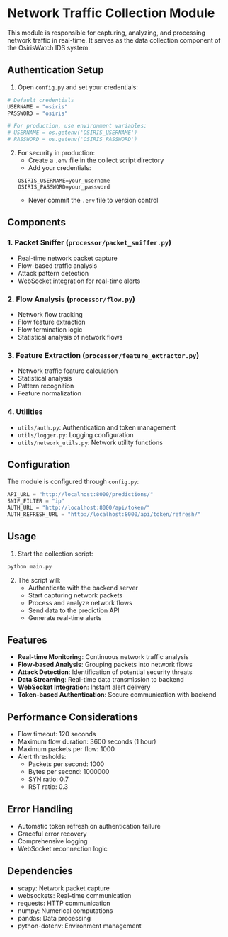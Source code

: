 # Network Traffic Collection Module

This module is responsible for capturing, analyzing, and processing network traffic in real-time. It serves as the data collection component of the OsirisWatch IDS system.

## Authentication Setup

1. Open `config.py` and set your credentials:
```python
# Default credentials
USERNAME = "osiris"
PASSWORD = "osiris"

# For production, use environment variables:
# USERNAME = os.getenv('OSIRIS_USERNAME')
# PASSWORD = os.getenv('OSIRIS_PASSWORD')
```

2. For security in production:
   - Create a `.env` file in the collect script directory
   - Add your credentials:
   ```
   OSIRIS_USERNAME=your_username
   OSIRIS_PASSWORD=your_password
   ```
   - Never commit the `.env` file to version control

## Components

### 1. Packet Sniffer (`processor/packet_sniffer.py`)
- Real-time network packet capture
- Flow-based traffic analysis
- Attack pattern detection
- WebSocket integration for real-time alerts

### 2. Flow Analysis (`processor/flow.py`)
- Network flow tracking
- Flow feature extraction
- Flow termination logic
- Statistical analysis of network flows

### 3. Feature Extraction (`processor/feature_extractor.py`)
- Network traffic feature calculation
- Statistical analysis
- Pattern recognition
- Feature normalization

### 4. Utilities
- `utils/auth.py`: Authentication and token management
- `utils/logger.py`: Logging configuration
- `utils/network_utils.py`: Network utility functions

## Configuration

The module is configured through `config.py`:
```python
API_URL = "http://localhost:8000/predictions/"
SNIF_FILTER = "ip"
AUTH_URL = "http://localhost:8000/api/token/"
AUTH_REFRESH_URL = "http://localhost:8000/api/token/refresh/"
```

## Usage

1. Start the collection script:
```bash
python main.py
```

2. The script will:
   - Authenticate with the backend server
   - Start capturing network packets
   - Process and analyze network flows
   - Send data to the prediction API
   - Generate real-time alerts

## Features

- **Real-time Monitoring**: Continuous network traffic analysis
- **Flow-based Analysis**: Grouping packets into network flows
- **Attack Detection**: Identification of potential security threats
- **Data Streaming**: Real-time data transmission to backend
- **WebSocket Integration**: Instant alert delivery
- **Token-based Authentication**: Secure communication with backend

## Performance Considerations

- Flow timeout: 120 seconds
- Maximum flow duration: 3600 seconds (1 hour)
- Maximum packets per flow: 1000
- Alert thresholds:
  - Packets per second: 1000
  - Bytes per second: 1000000
  - SYN ratio: 0.7
  - RST ratio: 0.3

## Error Handling

- Automatic token refresh on authentication failure
- Graceful error recovery
- Comprehensive logging
- WebSocket reconnection logic

## Dependencies

- scapy: Network packet capture
- websockets: Real-time communication
- requests: HTTP communication
- numpy: Numerical computations
- pandas: Data processing
- python-dotenv: Environment management 